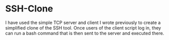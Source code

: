 # SSH-Clone
I have used the simple TCP server and client I wrote previously to create a simplified clone of the SSH tool.
Once users of the client script log in, they can run a bash command that is then sent to the server and
executed there.
